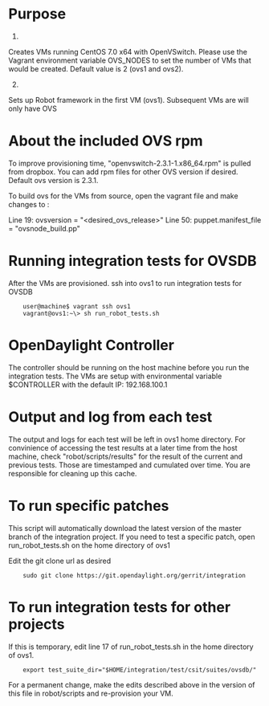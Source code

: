 # Purpose
1)
Creates VMs running CentOS 7.0 x64 with OpenVSwitch.
Please use the Vagrant environment variable OVS_NODES to set the number of VMs that would be created. Default value is 2 (ovs1 and ovs2).

2)
Sets up Robot framework in the first VM (ovs1). Subsequent VMs are will only have OVS

# About the included OVS rpm
To improve provisioning time, "openvswitch-2.3.1-1.x86_64.rpm" is pulled from dropbox. You can add rpm files for other OVS version if desired. Default ovs version is 2.3.1.

To build ovs for the VMs from source, open the vagrant file and make changes to :

Line 19: ovsversion = "<desired_ovs_release>"
Line 50: puppet.manifest_file  = "ovsnode_build.pp"

# Running integration tests for OVSDB

After the VMs are provisioned. ssh into ovs1 to run integration tests for OVSDB

        user@machine$ vagrant ssh ovs1
        vagrant@ovs1:~\> sh run_robot_tests.sh

# OpenDaylight Controller

The controller should be running on the host machine before you run the integration tests. The VMs are setup with environmental variable $CONTROLLER with the default IP: 192.168.100.1

# Output and log from each test

The output and logs for each test will be left in ovs1 home directory. For convinience of accessing the test results at a later time from the host machine, check "robot/scripts/results" for the result of the current and previous tests. Those are timestamped and cumulated over time. You are responsible for cleaning up this cache.

# To run specific patches

This script will automatically download the latest version of the master branch of the integration project. If you need to test a specific patch, open run_robot_tests.sh on the home directory of ovs1

Edit the git clone url as desired

        sudo git clone https://git.opendaylight.org/gerrit/integration

# To run integration tests for other projects

If this is temporary, edit line 17 of run_robot_tests.sh in the home directory of ovs1.

        export test_suite_dir="$HOME/integration/test/csit/suites/ovsdb/"

For a permanent change, make the edits described above in the version of this file in robot/scripts and re-provision your VM.
